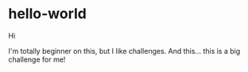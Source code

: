 # hello-world

Hi

I'm totally beginner on this, but I like challenges.
And this... this is a big challenge for me!
